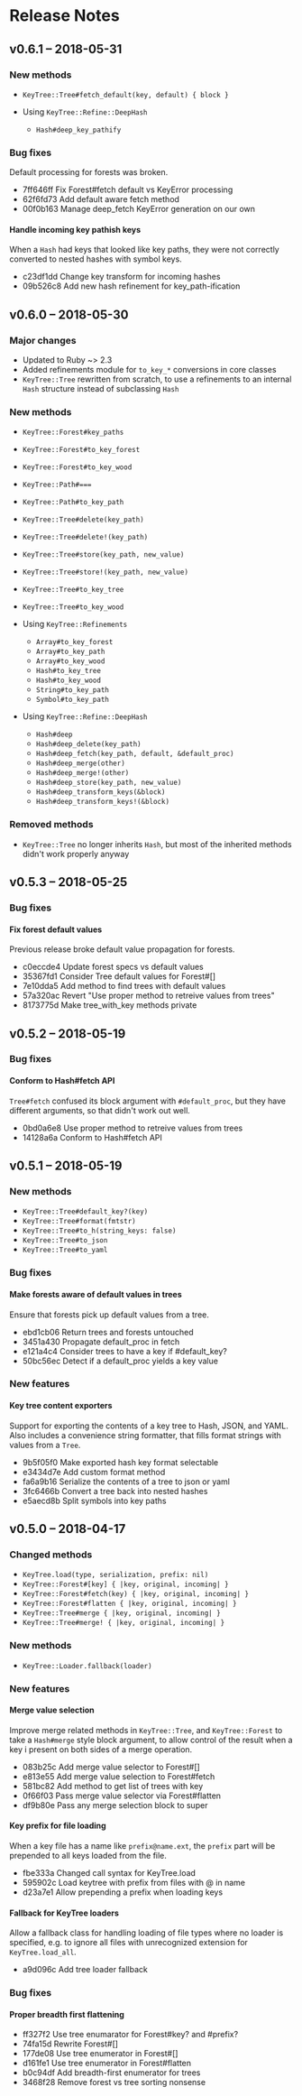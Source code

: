 # Release Notes

## v0.6.1 – 2018-05-31

### New methods

  * `KeyTree::Tree#fetch_default(key, default) { block }`

  * Using `KeyTree::Refine::DeepHash`
    * `Hash#deep_key_pathify`

### Bug fixes

Default processing for forests was broken.

  * 7ff646ff Fix Forest#fetch default vs KeyError processing
  * 62f6fd73 Add default aware fetch method
  * 00f0b163 Manage deep_fetch KeyError generation on our own

#### Handle incoming key pathish keys

When a `Hash` had keys that looked like key paths, they were not correctly
converted to nested hashes with symbol keys.

  * c23df1dd Change key transform for incoming hashes
  * 09b526c8 Add new hash refinement for key_path-ification

## v0.6.0 – 2018-05-30

### Major changes

  * Updated to Ruby ~> 2.3
  * Added refinements module for `to_key_*` conversions in core classes
  * `KeyTree::Tree` rewritten from scratch, to use a refinements
    to an internal `Hash` structure instead of subclassing `Hash`

### New methods

  * `KeyTree::Forest#key_paths`
  * `KeyTree::Forest#to_key_forest`
  * `KeyTree::Forest#to_key_wood`
  * `KeyTree::Path#===`
  * `KeyTree::Path#to_key_path`
  * `KeyTree::Tree#delete(key_path)`
  * `KeyTree::Tree#delete!(key_path)`
  * `KeyTree::Tree#store(key_path, new_value)`
  * `KeyTree::Tree#store!(key_path, new_value)`
  * `KeyTree::Tree#to_key_tree`
  * `KeyTree::Tree#to_key_wood`

  * Using `KeyTree::Refinements`
    * `Array#to_key_forest`
    * `Array#to_key_path`
    * `Array#to_key_wood`
    * `Hash#to_key_tree`
    * `Hash#to_key_wood`
    * `String#to_key_path`
    * `Symbol#to_key_path`

  * Using `KeyTree::Refine::DeepHash`
    * `Hash#deep`
    * `Hash#deep_delete(key_path)`
    * `Hash#deep_fetch(key_path, default, &default_proc)`
    * `Hash#deep_merge(other)`
    * `Hash#deep_merge!(other)`
    * `Hash#deep_store(key_path, new_value)`
    * `Hash#deep_transform_keys(&block)`
    * `Hash#deep_transform_keys!(&block)`

### Removed methods

  * `KeyTree::Tree` no longer inherits `Hash`, but most of the
    inherited methods didn't work properly anyway

## v0.5.3 – 2018-05-25

### Bug fixes

#### Fix forest default values
Previous release broke default value propagation for forests.

  * c0eccde4 Update forest specs vs default values
  * 35367fd1 Consider Tree default values for Forest#[]
  * 7e10dda5 Add method to find trees with default values
  * 57a320ac Revert "Use proper method to retreive values from trees"
  * 8173775d Make tree_with_key methods private

## v0.5.2 – 2018-05-19

### Bug fixes

#### Conform to Hash#fetch API
`Tree#fetch` confused its block argument with `#default_proc`, but they
have different arguments, so that didn't work out well.

  * 0bd0a6e8 Use proper method to retreive values from trees
  * 14128a6a Conform to Hash#fetch API

## v0.5.1 – 2018-05-19

### New methods

  * `KeyTree::Tree#default_key?(key)`
  * `KeyTree::Tree#format(fmtstr)`
  * `KeyTree::Tree#to_h(string_keys: false)`
  * `KeyTree::Tree#to_json`
  * `KeyTree::Tree#to_yaml`

### Bug fixes

#### Make forests aware of default values in trees

Ensure that forests pick up default values from a tree.

  * ebd1cb06 Return trees and forests untouched
  * 3451a430 Propagate default_proc in fetch
  * e121a4c4 Consider trees to have a key if #default_key?
  * 50bc56ec Detect if a default_proc yields a key value

### New features

#### Key tree content exporters

Support for exporting the contents of a key tree to Hash, JSON, and YAML.
Also includes a convenience string formatter, that fills format strings
with values from a `Tree`.

  * 9b5f05f0 Make exported hash key format selectable
  * e3434d7e Add custom format method
  * fa6a9b16 Serialize the contents of a tree to json or yaml
  * 3fc6466b Convert a tree back into nested hashes
  * e5aecd8b Split symbols into key paths

## v0.5.0 – 2018-04-17

### Changed methods

  * `KeyTree.load(type, serialization, prefix: nil)`
  * `KeyTree::Forest#[key] { |key, original, incoming| }`
  * `KeyTree::Forest#fetch(key) { |key, original, incoming| }`
  * `KeyTree::Forest#flatten { |key, original, incoming| }`
  * `KeyTree::Tree#merge { |key, original, incoming| }`
  * `KeyTree::Tree#merge! { |key, original, incoming| }`

### New methods

  * `KeyTree::Loader.fallback(loader)`

### New features

#### Merge value selection
Improve merge related methods in `KeyTree::Tree`, and `KeyTree::Forest`
to take a `Hash#merge` style block argument, to allow control of the result when a key i present on both sides of a merge operation.

  * 083b25c Add merge value selector to Forest#[]
  * e813e55 Add merge value selection to Forest#fetch
  * 581bc82 Add method to get list of trees with key
  * 0f66f03 Pass merge value selector via Forest#flatten
  * df9b80e Pass any merge selection block to super

#### Key prefix for file loading
When a key file has a name like `prefix@name.ext`, the `prefix` part will be prepended to all keys loaded from the file.

  * fbe333a Changed call syntax for KeyTree.load
  * 595902c Load keytree with prefix from files with @ in name
  * d23a7e1 Allow prepending a prefix when loading keys

#### Fallback for KeyTree loaders
Allow a fallback class for handling loading of file types where no loader is specified, e.g. to ignore all files with unrecognized extension for `KeyTree.load_all`.

  * a9d096c Add tree loader fallback

### Bug fixes

#### Proper breadth first flattening

  * ff327f2 Use tree enumarator for Forest#key? and #prefix?
  * 74fa15d Rewrite Forest#[]
  * 177de08 Use tree enumerator in Forest#[]
  * d161fe1 Use tree enumerator in Forest#flatten
  * b0c94df Add breadth-first enumerator for trees
  * 3468f28 Remove forest vs tree sorting nonsense
